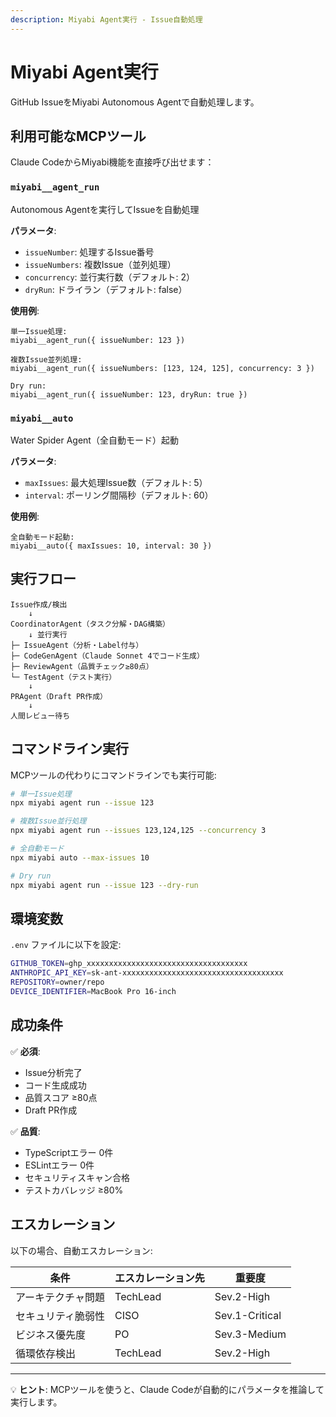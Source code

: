 ```yaml
---
description: Miyabi Agent実行 - Issue自動処理
---
```


# Miyabi Agent実行

GitHub IssueをMiyabi Autonomous Agentで自動処理します。

## 利用可能なMCPツール

Claude CodeからMiyabi機能を直接呼び出せます：

### `miyabi__agent_run`
Autonomous Agentを実行してIssueを自動処理

**パラメータ**:
- `issueNumber`: 処理するIssue番号
- `issueNumbers`: 複数Issue（並列処理）
- `concurrency`: 並行実行数（デフォルト: 2）
- `dryRun`: ドライラン（デフォルト: false）

**使用例**:
```
単一Issue処理:
miyabi__agent_run({ issueNumber: 123 })

複数Issue並列処理:
miyabi__agent_run({ issueNumbers: [123, 124, 125], concurrency: 3 })

Dry run:
miyabi__agent_run({ issueNumber: 123, dryRun: true })
```

### `miyabi__auto`
Water Spider Agent（全自動モード）起動

**パラメータ**:
- `maxIssues`: 最大処理Issue数（デフォルト: 5）
- `interval`: ポーリング間隔秒（デフォルト: 60）

**使用例**:
```
全自動モード起動:
miyabi__auto({ maxIssues: 10, interval: 30 })
```

## 実行フロー

```
Issue作成/検出
    ↓
CoordinatorAgent（タスク分解・DAG構築）
    ↓ 並行実行
├─ IssueAgent（分析・Label付与）
├─ CodeGenAgent（Claude Sonnet 4でコード生成）
├─ ReviewAgent（品質チェック≥80点）
└─ TestAgent（テスト実行）
    ↓
PRAgent（Draft PR作成）
    ↓
人間レビュー待ち
```

## コマンドライン実行

MCPツールの代わりにコマンドラインでも実行可能:

```bash
# 単一Issue処理
npx miyabi agent run --issue 123

# 複数Issue並行処理
npx miyabi agent run --issues 123,124,125 --concurrency 3

# 全自動モード
npx miyabi auto --max-issues 10

# Dry run
npx miyabi agent run --issue 123 --dry-run
```

## 環境変数

`.env` ファイルに以下を設定:

```bash
GITHUB_TOKEN=ghp_xxxxxxxxxxxxxxxxxxxxxxxxxxxxxxxxxxxx
ANTHROPIC_API_KEY=sk-ant-xxxxxxxxxxxxxxxxxxxxxxxxxxxxxxxxxxxx
REPOSITORY=owner/repo
DEVICE_IDENTIFIER=MacBook Pro 16-inch
```

## 成功条件

✅ **必須**:
- Issue分析完了
- コード生成成功
- 品質スコア ≥80点
- Draft PR作成

✅ **品質**:
- TypeScriptエラー 0件
- ESLintエラー 0件
- セキュリティスキャン合格
- テストカバレッジ ≥80%

## エスカレーション

以下の場合、自動エスカレーション:

| 条件 | エスカレーション先 | 重要度 |
|------|------------------|--------|
| アーキテクチャ問題 | TechLead | Sev.2-High |
| セキュリティ脆弱性 | CISO | Sev.1-Critical |
| ビジネス優先度 | PO | Sev.3-Medium |
| 循環依存検出 | TechLead | Sev.2-High |

---

💡 **ヒント**: MCPツールを使うと、Claude Codeが自動的にパラメータを推論して実行します。
